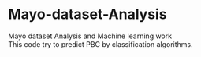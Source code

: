 # Mayo-dataset-Analysis
Mayo dataset Analysis and Machine learning work </br>
This code try to predict PBC by classification algorithms.
